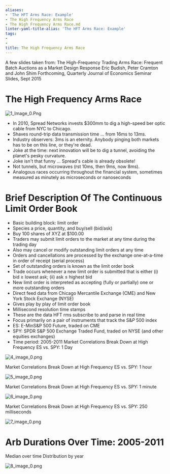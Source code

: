 ```yaml
---
aliases:
- 'The HFT Arms Race: Example'
- The High Frequency Arms Race
- The High Frequency Arms Race.md
linter-yaml-title-alias: 'The HFT Arms Race: Example'
tags:
- 
- 
title: The High Frequency Arms Race
---
```

A few slides taken from: The High-Frequency Trading Arms Race: Frequent Batch Auctions as a Market Design Response Eric Budish,  Peter Cramton and John Shim Forthcoming,  Quarterly Journal of Economics Seminar Slides,  Sept 2015

# The High Frequency Arms Race

![1_Image_0.Png](1_Image_0.Png)

- In 2010,  Spread Networks invests $300mm to dig a high-speed ber optic cable from NYC to Chicago.
- Shaves round-trip data transmission time … from 16ms to 13ms.
- Industry observers: 3ms is an eternity. Anybody pinging both markets has to be on this line,  or they're dead.
- Joke at the time: next innovation will be to dig a tunnel,  avoiding the planet's pesky curvature.
- Joke isn't that funny … Spread's cable is already obsolete!
- Not tunnels,  but microwaves (rst 10ms,  then 9ms,  now 8ms).
- Analogous races occurring throughout the financial system,  sometimes measured as minutely as microseconds or nanoseconds

# Brief Description Of The Continuous Limit Order Book

- Basic building block: limit order
- Species a price,  quantity,  and buy/sell (bid/ask)
- Buy 100 shares of XYZ at $100.00
- Traders may submit limit orders to the market at any time during the trading day
- Also may cancel or modify outstanding limit orders at any time
- Orders and cancellations are processed by the exchange one-at-a-time in order of receipt (serial process)
- Set of outstanding orders is known as the limit order book
- Trade occurs whenever a new limit order is submitted that is either (i) bid ≥ lowest ask; (ii) ask ≤ highest bid
- New limit order is interpreted as accepting (fully or partially) one or more outstanding orders
- Direct feed data from Chicago Mercantile Exchange (CME) and New York Stock Exchange (NYSE)
- Gives play by play of limit order book
- Millisecond resolution time stamps
- These are the data HFT rms subscribe to and parse in real time
- Focus primarily on a pair of instruments that track the S&$P$ 500 index
- ES: E-MinS&P 500 Future,  traded on CME
- SPY: SPDR S&P 500 Exchange Traded Fund,  traded on NYSE (and other equities exchanges)
- Time period: 2005-2011 Market Correlations Break Down at High Frequency ES vs. SPY: 1 Day

![4_image_0.png](4_image_0.png)

Market Correlations Break Down at High Frequency ES vs. SPY: 1 hour

![5_image_0.png](5_image_0.png)

Market Correlations Break Down at High Frequency ES vs. SPY: 1 minute

![6_image_0.png](6_image_0.png)

Market Correlations Break Down at High Frequency ES vs. SPY: 250 milliseconds

![7_image_0.png](7_image_0.png)

# Arb Durations Over Time: 2005-2011

Median over time Distribution by year

![8_image_0.png](8_image_0.png)